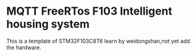 # MQTT FreeRTos F103 Intelligent housing system
 This is a template of STM32F103C8T6 learn by weidongshan,not yet add the hardware.
